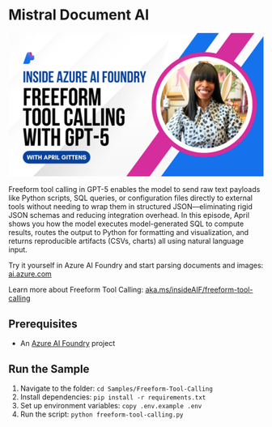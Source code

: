 # Mistral Document AI

![Freeform Tool Calling](../../Images/thumbnail-freeform-tool-calling.png)

Freeform tool calling in GPT-5 enables the model to send raw text payloads like Python scripts, SQL queries, or configuration files directly to external tools without needing to wrap them in structured JSON—eliminating rigid JSON schemas and reducing integration overhead. In this episode, April shows you how the model executes model-generated SQL to compute results, routes the output to Python for formatting and visualization, and returns reproducible artifacts (CSVs, charts) all using natural language input.

Try it yourself in Azure AI Foundry and start parsing documents and images: [ai.azure.com](https://ai.azure.com)

Learn more about Freeform Tool Calling: [aka.ms/insideAIF/freeform-tool-calling](https://aka.ms/insideAIF/freeform-tool-calling)

## Prerequisites

- An [Azure AI Foundry](https://ai.azure.com) project

## Run the Sample

1. Navigate to the folder: `cd Samples/Freeform-Tool-Calling`
1. Install dependencies: `pip install -r requirements.txt`
1. Set up environment variables: `copy .env.example .env`
1. Run the script: `python freeform-tool-calling.py`
